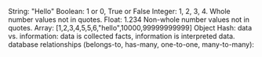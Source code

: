 String: "Hello"
Boolean: 1 or 0, True or False
Integer: 1, 2, 3, 4.  Whole number values not in quotes.
Float: 1.234 Non-whole number values not in quotes.
Array: [1,2,3,4,5,5,6,"hello",10000,99999999999]
Object Hash: 
data vs. information: data is collected facts, information is interpreted data.
database relationships (belongs-to, has-many, one-to-one, many-to-many): 
